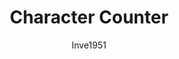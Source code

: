 ---
title: Character Counter
author: Inve1951
description_markdown: >-
  Adds a character counter to chat inputs.
github: https://github.com/Inve1951/
download: https://github.com/Inve1951/BetterDiscordStuff/blob/master/plugins/CharacterCounter.plugin.js
support: https://github.com/Inve1951/BetterDiscordStuff/issues
tags:
images:
  - name:
    image:
layout: product
---
